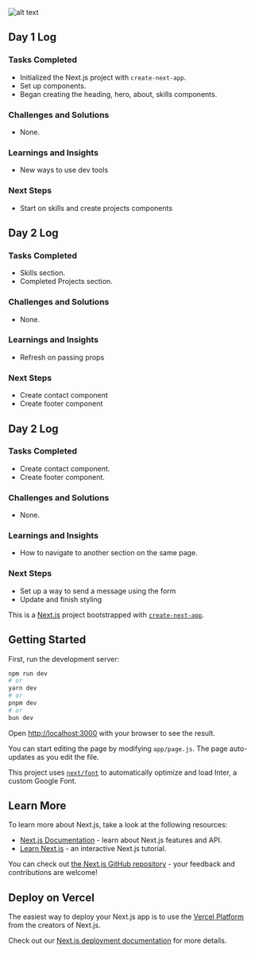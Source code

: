 ![alt text](image.png)
## Day 1 Log

### Tasks Completed

- Initialized the Next.js project with `create-next-app`.
- Set up components.
- Began creating the heading, hero, about, skills components.

### Challenges and Solutions

- None.

### Learnings and Insights

- New ways to use dev tools

### Next Steps

- Start on skills and create projects components

## Day 2 Log

### Tasks Completed

- Skills section.
- Completed Projects section.

### Challenges and Solutions

- None.

### Learnings and Insights

- Refresh on passing props

### Next Steps
- Create contact component
- Create footer component

## Day 2 Log

### Tasks Completed

- Create contact component.
- Create footer component.

### Challenges and Solutions

- None.

### Learnings and Insights

- How to navigate to another section on the same page.

### Next Steps
- Set up a way to send a message using the form
- Update and finish styling

This is a [Next.js](https://nextjs.org/) project bootstrapped with [`create-next-app`](https://github.com/vercel/next.js/tree/canary/packages/create-next-app).

## Getting Started

First, run the development server:

```bash
npm run dev
# or
yarn dev
# or
pnpm dev
# or
bun dev
```

Open [http://localhost:3000](http://localhost:3000) with your browser to see the result.

You can start editing the page by modifying `app/page.js`. The page auto-updates as you edit the file.

This project uses [`next/font`](https://nextjs.org/docs/basic-features/font-optimization) to automatically optimize and load Inter, a custom Google Font.

## Learn More

To learn more about Next.js, take a look at the following resources:

- [Next.js Documentation](https://nextjs.org/docs) - learn about Next.js features and API.
- [Learn Next.js](https://nextjs.org/learn) - an interactive Next.js tutorial.

You can check out [the Next.js GitHub repository](https://github.com/vercel/next.js/) - your feedback and contributions are welcome!

## Deploy on Vercel

The easiest way to deploy your Next.js app is to use the [Vercel Platform](https://vercel.com/new?utm_medium=default-template&filter=next.js&utm_source=create-next-app&utm_campaign=create-next-app-readme) from the creators of Next.js.

Check out our [Next.js deployment documentation](https://nextjs.org/docs/deployment) for more details.
